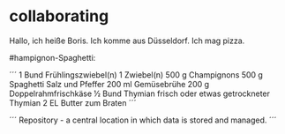 # collaborating

Hallo, ich heiße Boris. Ich komme aus Düsseldorf. Ich mag pizza.



#hampignon-Spaghetti:

´´´
1 Bund 	Frühlingszwiebel(n)
1 	Zwiebel(n)
500 g 	Champignons
500 g 	Spaghetti
	Salz und Pfeffer
200 ml 	Gemüsebrühe
200 g 	Doppelrahmfrischkäse
½ Bund 	Thymian frisch oder etwas getrockneter Thymian
2 EL 	Butter zum Braten 
´´´

´´´
Repository - a central location in which data is stored and managed.
´´´
